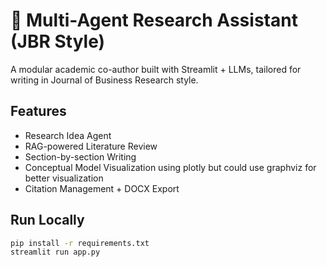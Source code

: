 
# 🧠 Multi-Agent Research Assistant (JBR Style)

A modular academic co-author built with Streamlit + LLMs, tailored for writing in Journal of Business Research style.

## Features
- Research Idea Agent
- RAG-powered Literature Review
- Section-by-section Writing
- Conceptual Model Visualization using plotly but could use graphviz for better visualization
- Citation Management + DOCX Export

## Run Locally

```bash
pip install -r requirements.txt
streamlit run app.py
